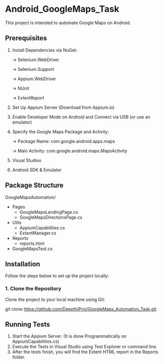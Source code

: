 # Android_GoogleMaps_Task

 This project is intended to automate Google Maps on Android.

## Prerequisites

 1. Install Dependencies via NuGet:
    
    -> Selenium.WebDriver
    
    -> Selenium.Support
    
    -> Appium.WebDriver
    
    -> NUnit
    
    -> ExtentReport
    
3. Set Up Appium Server (Download from Appium.io)
4. Enable Developer Mode on Android and Connect via USB (or use an emulator)
5. Specify the Google Maps Package and Activity:
   
    -> Package Name: com.google.android.apps.maps
   
    -> Main Activity: com.google.android.maps.MapsActivity
6. Visual Studios
7. Android SDK & Emulator
   

## Package Structure

GoogleMapsAutomation/
- Pages
    - GoogleMapsLandingPage.cs
    - GoogleMapsDirectionsPage.cs
- Utils
    - AppiumCapabilities.cs
    - ExtantManager.cs
- Reports
    - reports.html
- GoogleMapsTest.cs
 


## Installation

Follow the steps below to set up the project locally:

### 1. Clone the Repository

Clone the project to your local machine using Git:

git clone https://github.com/DeepthiProj/GoogleMaps_Automation_Task.git

## Running Tests
1. Start the Appium Server. (It is done Programmatically on AppiumCapabilities.cs)
2. Execute the Tests in Visual Studio using Test Explorer or command line.
3. After the tests finish, you will find the Extent HTML report in the Reports folder.






